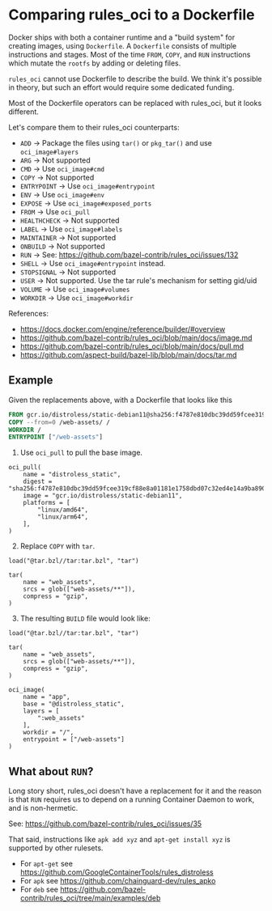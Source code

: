 # Comparing rules_oci to a Dockerfile

Docker ships with both a container runtime and a "build system" for creating images, using `Dockerfile`.
A `Dockerfile` consists of multiple instructions and stages. Most of the time `FROM`, `COPY`, and `RUN` 
instructions which mutate the `rootfs` by adding or deleting files.

`rules_oci` cannot use Dockerfile to describe the build.
We think it's possible in theory, but such an effort would require some dedicated funding.

Most of the Dockerfile operators can be replaced with rules_oci, but it looks different.

Let's compare them to their rules_oci counterparts:

- `ADD`         -> Package the files using `tar()` or `pkg_tar()` and use `oci_image#layers`
- `ARG`         -> Not supported
- `CMD`         -> Use `oci_image#cmd`
- `COPY`        -> Not supported
- `ENTRYPOINT`  -> Use `oci_image#entrypoint`
- `ENV`         -> Use `oci_image#env`
- `EXPOSE`      -> Use `oci_image#exposed_ports`
- `FROM`        -> Use `oci_pull`
- `HEALTHCHECK` -> Not supported
- `LABEL`       -> Use `oci_image#labels`
- `MAINTAINER`  -> Not supported
- `ONBUILD`     -> Not supported
- `RUN`         -> See: https://github.com/bazel-contrib/rules_oci/issues/132
- `SHELL`       -> Use `oci_image#entrypoint` instead.
- `STOPSIGNAL`  -> Not supported
- `USER`        -> Not supported. Use the tar rule's mechanism for setting gid/uid
- `VOLUME`      -> Use `oci_image#volumes`
- `WORKDIR`     -> Use `oci_image#workdir`


References: 
- https://docs.docker.com/engine/reference/builder/#overview
- https://github.com/bazel-contrib/rules_oci/blob/main/docs/image.md
- https://github.com/bazel-contrib/rules_oci/blob/main/docs/pull.md
- https://github.com/aspect-build/bazel-lib/blob/main/docs/tar.md

## Example

Given the replacements above, with a Dockerfile that looks like this

```Dockerfile
FROM gcr.io/distroless/static-debian11@sha256:f4787e810dbc39dd59fcee319cf88e8a01181e1758dbd07c32ed4e14a9ba8904
COPY --from=0 /web-assets/ /
WORKDIR /
ENTRYPOINT ["/web-assets"]
```

1. Use `oci_pull` to pull the base image.

```starlark
oci_pull(
    name = "distroless_static",
    digest = "sha256:f4787e810dbc39dd59fcee319cf88e8a01181e1758dbd07c32ed4e14a9ba8904",
    image = "gcr.io/distroless/static-debian11",
    platforms = [
        "linux/amd64",
        "linux/arm64",
    ],
)
```

2. Replace `COPY` with `tar`.

```starlark
load("@tar.bzl//tar:tar.bzl", "tar")

tar(
    name = "web_assets",
    srcs = glob(["web-assets/**"]),
    compress = "gzip",
)
```

3. The resulting `BUILD` file would look like:

```starlark
load("@tar.bzl//tar:tar.bzl", "tar")

tar(
    name = "web_assets",
    srcs = glob(["web-assets/**"]),
    compress = "gzip",
)

oci_image(
    name = "app",
    base = "@distroless_static",
    layers = [
        ":web_assets"
    ],
    workdir = "/",
    entrypoint = ["/web-assets"]
)
```


## What about `RUN`?

Long story short, rules_oci doesn't have a replacement for it and the reason is that `RUN` requires us to depend 
on a running Container Daemon to work, and is non-hermetic.

See: https://github.com/bazel-contrib/rules_oci/issues/35

That said, instructions like `apk add xyz` and `apt-get install xyz` is supported by other rulesets.

- For `apt-get` see https://github.com/GoogleContainerTools/rules_distroless
- For `apk` see https://github.com/chainguard-dev/rules_apko
- For `deb` see https://github.com/bazel-contrib/rules_oci/tree/main/examples/deb
